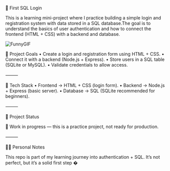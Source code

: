 📝 First SQL Login

This is a learning mini-project where I practice building a simple login and registration system with data stored in a SQL database.The goal is to understand the basics of user authentication and how to connect the frontend (HTML + CSS) with a backend and database.

![FunnyGIF](https://media3.giphy.com/media/v1.Y2lkPTc5MGI3NjExNWpzeTR1djRkazF1Mml2bDRkdjV4em9ydGd4dDc4c2tkcHo4NmtwcyZlcD12MV9pbnRlcm5hbF9naWZfYnlfaWQmY3Q9Zw/1USKMDPjuH4ovL7J5h/giphy.gif)


🚀 Project Goals
	•	Create a login and registration form using HTML + CSS.
	•	Connect it with a backend (Node.js + Express).
	•	Store users in a SQL table (SQLite or MySQL).
	•	Validate credentials to allow access.

⸻

📂 Tech Stack
	•	Frontend → HTML + CSS (login form).
	•	Backend → Node.js + Express (basic server).
	•	Database → SQL (SQLite recommended for beginners).

⸻

🎯 Project Status

🔨 Work in progress — this is a practice project, not ready for production.

⸻

🧑‍💻 Personal Notes

This repo is part of my learning journey into authentication + SQL.
It’s not perfect, but it’s a solid first step �
